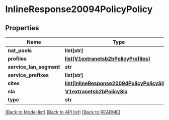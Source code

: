 # InlineResponse20094PolicyPolicy

## Properties
Name | Type | Description | Notes
------------ | ------------- | ------------- | -------------
**nat_pools** | **list[str]** |  | [optional] 
**profiles** | [**list[V1extranetsb2bPolicyProfiles]**](V1extranetsb2bPolicyProfiles.md) |  | [optional] 
**service_lan_segment** | **str** |  | [optional] 
**service_prefixes** | **list[str]** |  | [optional] 
**sites** | [**list[InlineResponse20094PolicyPolicySites]**](InlineResponse20094PolicyPolicySites.md) |  | [optional] 
**sla** | [**V1extranetsb2bPolicySla**](V1extranetsb2bPolicySla.md) |  | [optional] 
**type** | **str** |  | [optional] 

[[Back to Model list]](../README.md#documentation-for-models) [[Back to API list]](../README.md#documentation-for-api-endpoints) [[Back to README]](../README.md)

